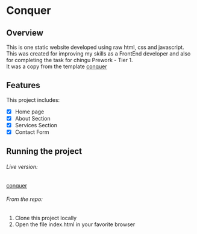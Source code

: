 # Conquer

## Overview
This is one static website developed using raw html, css and javascript. <br>
This was created for improving my skills as a FrontEnd developer and also for completing the task for chingu Prework - Tier 1.<br>
It was a copy from the template [conquer](https://www.free-css.com/free-css-templates/page196/conquer)

## Features
This project includes:
- [X] Home page
- [X] About Section
- [X] Services Section
- [X] Contact Form

## Running the project
###### Live version:
[conquer](https://luispuentesvega.github.io/conquer/index.html)

###### From the repo:
1. Clone this project locally
2. Open the file index.html in your favorite browser


